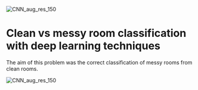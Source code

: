 ![CNN_aug_res_150](https://user-images.githubusercontent.com/62444785/162535184-7e5d4713-134b-466c-8672-4dda89d05140.png)
# Clean vs messy room classification with deep learning techniques
The aim of this problem was the correct classification of messy rooms from clean rooms.

![CNN_aug_res_150](https://user-images.githubusercontent.com/62444785/162535217-ebe6df02-97e2-4239-8f22-508788015d1b.png)
